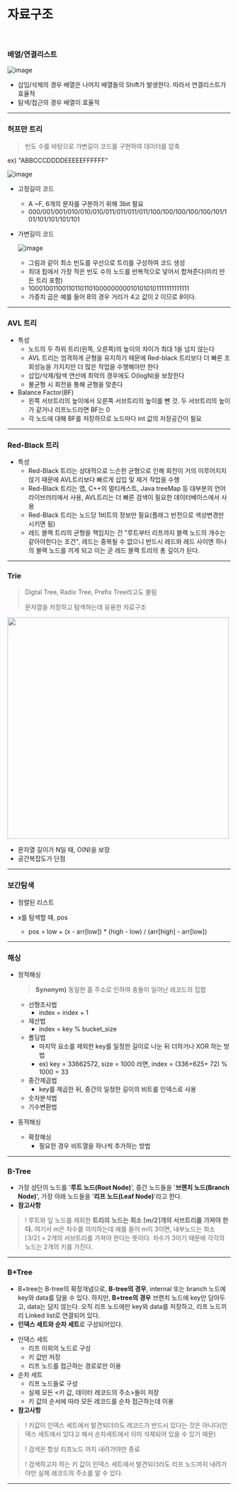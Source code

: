 # 자료구조

</br>

### 배열/연결리스트

![image](https://user-images.githubusercontent.com/75229881/127800889-4b507fd0-f332-4aa6-bb21-8c5f23d7ad7c.png)

* 삽입/삭제의 경우 배열은 나머지 배열들의 Shift가 발생한다. 따라서 연결리스트가 효율적
* 탐색/접근의 경우 배열이 효율적

---

### 허프만 트리

> 빈도 수를 바탕으로 가변길이 코드를 구현하여 데이터를 압축

ex) "ABBCCCDDDDEEEEEFFFFFF"

![image](https://user-images.githubusercontent.com/75229881/116199740-6eaeec80-a772-11eb-9451-98615c1f7e5a.png)

* 고정길이 코드 

  * A ~F, 6개의 문자를 구분하기 위해 3bit 필요
  * 000/001/001/010/010/010/011/011/011/011/100/100/100/100/100/101/101/101/101/101/101

* 가변길이 코드

  ![image](https://user-images.githubusercontent.com/75229881/116199534-314a5f00-a772-11eb-9e39-263884c0f507.png)

  * 그림과 같이 최소 빈도를 우선으로 트리를 구성하여 코드 생성
  * 최대 힙에서 가장 적은 빈도 수의 노드를 반복적으로 넣어서 합쳐준다(미리 만든 트리 포함)
  * 100010011001101101101000000000101010101111111111111
  * 가중치 곱은 예를 들어 B의 경우 거리가 4고 값이 2 이므로 8이다.

---

### AVL 트리

* 특성
  * 노드의 두 하위 트리(왼쪽, 오른쪽)의 높이의 차이가 최대 1을 넘지 않는다
  * AVL 트리는 엄격하게 균형을 유지하기 때문에 Red-black 트리보다 더 빠른 조회성능을 가지지만 더 많은 작업을 수행해야만 한다
  * 삽입/삭제/탐색 연산에 최악의 경우에도 O(logN)을 보장한다
  * 불균형 시 회전을 통해 균형을 맞춘다
* Balance Factor(BF)
  * 왼쪽 서브트리의 높이에서 오른쪽 서브트리의 높이를 뺀 것. 두 서브트리의 높이가 같거나 리프노드라면 BF는 0
  * 각 노드에 대해 BF를 저장하므로 노드마다 int 값의 저장공간이 필요

---

### Red-Black 트리

* 특성
  * Red-Black 트리는 상대적으로 느슨한 균형으로 인해 회전이 거의 이루어지지 않기 때문에 AVL트리보다 빠르게 삽입 및 제거 작업을 수행
  * Red-Black 트리는 맵, C++의 멀티캐스트, Java treeMap 등 대부분의 언어 라이브러리에서 사용, AVL트리는 더 빠른 검색이 필요한 데이터베이스에서 사용
  * Red-Black 트리는 노드당 1비트의 정보만 필요(플래그 반전으로 색상변경만 시키면 됨)
  * 레드 블랙 트리의 균형을 책임지는 건 "루트부터 리프까지 블랙 노드의 개수는 같아야한다는 조건", 레드는 중복될 수 없으니 반드시 레드와 레드 사이엔 하나의 블랙 노드를 끼게 되고 이는 곧 레드 블랙 트리의 총 깊이가 된다.

---

### Trie

> Digtal Tree, Radix Tree, Prefix Tree라고도 불림
>
>  문자열을 저장하고 탐색하는데 유용한 자료구조

<img src = "https://user-images.githubusercontent.com/75229881/116357197-2e657200-a837-11eb-8a56-ec5c12f8525d.png" width="500px">

* 문자열 길이가 N일 때, O(N)을 보장
* 공간복잡도가 단점

---

### 보간탐색

* 정렬된 리스트

* x를 탐색할 때, pos
  * pos = low + (x - arr[low]) * (high - low) / (arr[high] - arr[low])

---

### 해싱

* 정적해싱

  > **Synonym)** 동일한 홈 주소로 인하여 충돌이 일어난 레코드의 집합

  * 선형조사법
    * index = index + 1
  * 제산법
    * index = key % bucket_size
  * 폴딩법
    * 마지막 요소를 제외한 key를 일정한 길이로 나눈 뒤 더하거나 XOR 하는 방법
    * ex) key = 33662572, size = 1000 라면, index = (336+625+ 72) % 1000 = 33
  * 중간제곱법
    * key를 제곱한 뒤, 중간의 일정한 길이의 비트를 인덱스로 사용
  * 숫자분석법
  * 기수변환법

* 동적해싱

  * 확장해싱
    * 필요한 경우 비트열을 하나씩 추가하는 방법

---

### B-Tree

* 가장 상단의 노드를 '**루트 노드(Root Node)**', 중간 노드들을 '**브랜치 노드(Branch Node)**', 가장 아래 노드들을 '**리프 노드(Leaf Node)**'라고 한다. 
* **참고사항**

> ! 루트와 잎 노드를 제외한 **트리의** **노드는** **최소** **⌈m/2⌉개의** **서브트리를** **가져야** **한다.** 여기서 m은 차수를 의미하는데 예를 들어 m이 3이면, 내부노드는 최소 ⌈3/2⌉ = 2개의 서브트리를 가져야 한다는 뜻이다. 차수가 3이기 때문에 각각의 노드는 2개의 키를 가진다.

---

### B+Tree

* B+tree는 B-tree의 확장개념으로, **B-tree의 경우**, internal 또는 branch 노드에 key와 data를 담을 수 있다. 하지만, **B+tree의 경우** 브랜치 노드에 key만 담아두고, data는 담지 않는다. 오직 리프 노드에만 key와 data를 저장하고, 리프 노드끼리 Linked list로 연결되어 있다. 
* **인덱스 세트와 순차 세트**로 구성되어있다.

- 인덱스 세트
  - 리프 이외의 노드로 구성
  - 키 값만 저장
  - 리프 노드를 접근하는 경로로만 이용
- 순차 세트
  - 리프 노드들로 구성
  - 실제 모든 <키 값, 데이터 레코드의 주소>들이 저장
  - 키 값의 순서에 따라 모든 레코드를 순차 접근하는데 이용
- **참고사항**

> ! 키값이 인덱스 세트에서 발견되더라도 레코드가 반드시 있다는 것은 아니다(인덱스 세트에서 있다고 해서 순차세트에서 이미 삭제되어 있을 수 있기 때문)
>
> ! 검색은 항상 리프노드 까지 내려가야만 종료
>
> ! 검색하고자 하는 키 값이 인덱스 세트에서 발견되더라도 리프 노드까지 내려가야만 실제 레코드의 주소를 알 수 있다.

---

